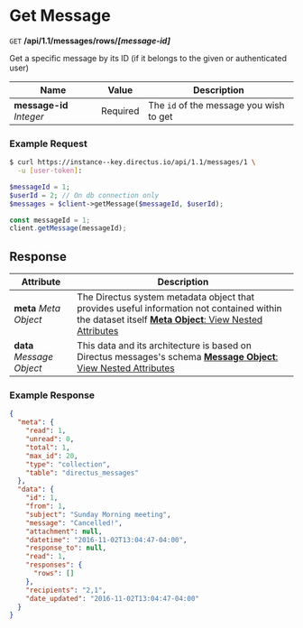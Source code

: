 # Get Message

<span class="request">`GET` **/api/1.1/messages/rows/_[message-id]_**</span>

<span class="description">Get a specific message by its ID (if it belongs to the given or authenticated user)</span>

<span class="arguments">Name</span> | Value | Description
--------|-----|------------
**message-id** _Integer_ | <span class="required">Required</span> | The `id` of the message you wish to get

### Example Request

```bash
$ curl https://instance--key.directus.io/api/1.1/messages/1 \
  -u [user-token]:
```

```php
$messageId = 1;
$userId = 2; // On db connection only
$messages = $client->getMessage($messageId, $userId);
```

```javascript
const messageId = 1;
client.getMessage(messageId);
```

## Response

<span class="attributes">Attribute</span> | Description
--------|------------
**meta** _Meta Object_ | The Directus system metadata object that provides useful information not contained within the dataset itself [**Meta Object**: View Nested Attributes](/overview/objects-model.md#meta-object)
**data** _Message Object_ | <span class="custom">This data and its architecture is based on Directus messages's schema</span> [**Message Object**: View Nested Attributes](/overview/objects-model.md#message-object)

### Example Response

```json
{
  "meta": {
    "read": 1,
    "unread": 0,
    "total": 1,
    "max_id": 20,
    "type": "collection",
    "table": "directus_messages"
  },
  "data": {
    "id": 1,
    "from": 1,
    "subject": "Sunday Morning meeting",
    "message": "Cancelled!",
    "attachment": null,
    "datetime": "2016-11-02T13:04:47-04:00",
    "response_to": null,
    "read": 1,
    "responses": {
      "rows": []
    },
    "recipients": "2,1",
    "date_updated": "2016-11-02T13:04:47-04:00"
  }
}
```
